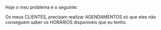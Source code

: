 Hoje o meu problema é o seguinte:

Os meus CLIENTES, precisam realizar AGENDAMENTOS
só que eles não conseguem saber os HORÁRIOS 
disponiveis que eu tenho.